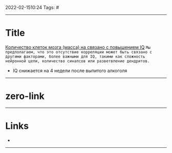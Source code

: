 2022-02-1510:24
Tags: #

---
# Title
[Количество клеток мозга (масса) на связано с повышением IQ](https://academic.oup.com/cercor/article/31/1/650/5906161)
`Мы предполагаем, что это отсутствие корреляции может быть связано с другими факторами, более важными для IQ, такими как сложность нейронной цепи, количество синапсов или разветвление дендритов.`

- IQ снижается на 4 недели после выпитого алкоголя
---
# zero-link

---
# Links
- 


---